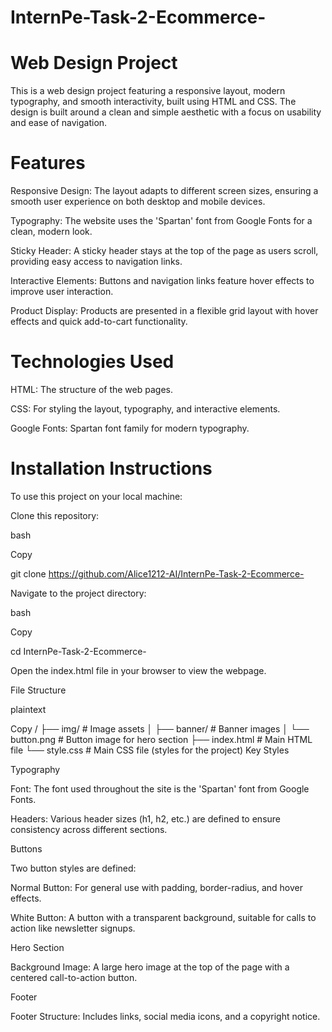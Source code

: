 # InternPe-Task-2-Ecommerce-

# Web Design Project

This is a web design project featuring a responsive layout, modern typography, and smooth interactivity, built using HTML and CSS. The design is built around a clean and simple aesthetic with a focus on usability and ease of navigation.

# Features

Responsive Design: The layout adapts to different screen sizes, ensuring a smooth user experience on both desktop and mobile devices.

Typography: The website uses the 'Spartan' font from Google Fonts for a clean, modern look.

Sticky Header: A sticky header stays at the top of the page as users scroll, providing easy access to navigation links.

Interactive Elements: Buttons and navigation links feature hover effects to improve user interaction.

Product Display: Products are presented in a flexible grid layout with hover effects and quick add-to-cart functionality.

# Technologies Used

HTML: The structure of the web pages.

CSS: For styling the layout, typography, and interactive elements.

Google Fonts: Spartan font family for modern typography.

# Installation Instructions

To use this project on your local machine:

Clone this repository:

bash

Copy

git clone https://github.com/Alice1212-AI/InternPe-Task-2-Ecommerce-

Navigate to the project directory:

bash

Copy

cd InternPe-Task-2-Ecommerce-

Open the index.html file in your browser to view the webpage.

File Structure

plaintext

Copy
/
├── img/                  # Image assets
│   ├── banner/           # Banner images
│   └── button.png        # Button image for hero section
├── index.html            # Main HTML file
└── style.css             # Main CSS file (styles for the project)
Key Styles

Typography

Font: The font used throughout the site is the 'Spartan' font from Google Fonts.

Headers: Various header sizes (h1, h2, etc.) are defined to ensure consistency across different sections.

Buttons

Two button styles are defined:

Normal Button: For general use with padding, border-radius, and hover effects.

White Button: A button with a transparent background, suitable for calls to action like newsletter signups.

Hero Section

Background Image: A large hero image at the top of the page with a centered call-to-action button.

Footer

Footer Structure: Includes links, social media icons, and a copyright notice.
